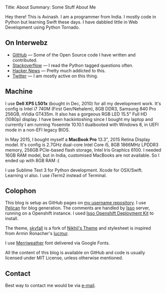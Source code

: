 Title: About
Summary: Some Stuff About Me

Hey there! This is Avinash. I am a programmer from India. I mostly code in Python but learning Swift these days. I have dabbled little in Web Development using Python Tornado. 

<!-- And I am available for hire. If you have new job opportunities, [get in touch with me](http://scr.im/avii). Thanks! -->

## On Interwebz

- [GitHub](http://github.com/avinassh) — Some of the Open Source code I have written and contributed.
- [Stackoverflow](http://stackoverflow.com/users/1382297/avi) — I read the Python tagged questions often.
- [Hacker News](https://news.ycombinator.com/user?id=avinassh) — Pretty much addicted to this.
- [Twitter](http://twitter.com/iavins) — I am mostly active on this thing.

## Machine

I use **Dell XPS L501x** (bought in Dec, 2010) for all my development work. It's config is Intel i7 740M (First Gen/Nehalem), 8GB DDR3, Samsung 840 Pro 256GB,  nVidia GT435m. It also has a gorgeous RGB LED 15.5" Full HD (1080p) display. I have been hackintoshing since I bought my laptop and currently I am running Yosemite 10.10.1 dualbooted with Windows 8, in UEFI mode in a non-EFI legacy BIOS.

In May 2015, I bought myself a **MacBook Pro** 13.3", 2015 Retina Display model. It's config is 2.7GHz dual-core Intel Core i5, 8GB 1866MHz LPDDR3 memory, 256GB PCIe-based flash storage, Intel Iris Graphics 6100. I needed 16GB RAM model, but in India, customised MacBooks are not available. So I ended up with 8GB RAM :(

I use Sublime Text 3 for Python development. Xcode for OSX/Swift. Learning vi also. I use iTerm2 instead of Terminal.

## Colophon

This blog is setup as GitHub pages on [my username repository](https://github.com/avinassh/avinassh.github.io). I use [Pelican](http://getpelican.com) for blog generation. The comments are handled by [Isso](http://posativ.org/isso/) server, running on a Openshift instance. I used [Isso Openshift Deployment Kit](https://github.com/avinassh/isso-openshift) to install.

The theme, [skyfall](https://github.com/avinassh/skyfall) is a fork of [Nikhil's Theme](https://github.com/gunchu/nikhil-theme) and stylesheet is inspired from Armin Ronacher's [lucmur](https://github.com/mitsuhiko/lucumr). 

I use [Merriweather](https://www.google.com/fonts/specimen/Merriweather) font delivered via Google Fonts.

All the content of this blog is available on GitHub and code is usually licensed under MIT License, unless otherwise mentioned.

## Contact

Best way to contact me would be via [e-mail](http://scr.im/avii).